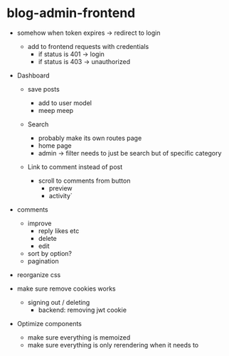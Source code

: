# blog-admin-frontend

- somehow when token expires -> redirect to login

  - add to frontend requests with credentials
    - if status is 401 -> login
    - if status is 403 -> unauthorized

- Dashboard

  - save posts

    - add to user model
    - meep meep

  - Search

    - probably make its own routes page
    - home page
    - admin -> filter needs to just be search but of specific category

  - Link to comment instead of post
    - scroll to comments from button
      - preview
      - activity`

- comments

  - improve
    - reply likes etc
    - delete
    - edit
  - sort by option?
  - pagination

- reorganize css
- make sure remove cookies works
  - signing out / deleting
    - backend: removing jwt cookie
- Optimize components
  - make sure everything is memoized
  - make sure everything is only rerendering when it needs to
